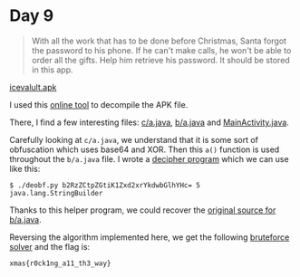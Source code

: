 # Day 9

> With all the work that has to be done before Christmas, Santa forgot the password to his phone. If he can't make calls, he won't be able to order all the gifts. Help him retrieve his password. It should be stored in this app.

[icevalult.apk](icevalult.apk)

I used this [online tool](http://www.javadecompilers.com/apk) to decompile the APK file.

There, I find a few interesting files: [c/a.java](decompiled/sources\c\a\a\c\a.java), [b/a.java](decompiled/sources\c\a\a\b\a.java) and [MainActivity.java](decompiled/sources\io\the\santasicevault\MainActivity.java).

Carefully looking at `c/a.java`, we understand that it is some sort of obfuscation which uses base64 and XOR. Then this `a()` function is used throughout the `b/a.java` file. I wrote a [decipher program](solution/deobf.py) which we can use like this:

```
$ ./deobf.py b2RzZCtpZGtiK1Zxd2xrYkdwbGlhYHc= 5
java.lang.StringBuilder
```

Thanks to this helper program, we could recover the [original source for b/a.java](solution/sources\c\a\a\b\a.java).

Reversing the algorithm implemented here, we get the following [bruteforce solver](solution/solution.py) and the flag is:

```
xmas{r0ck1ng_a11_th3_way}
```
